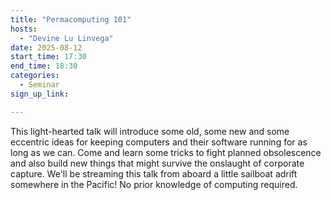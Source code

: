 ```yaml
---
title: "Permacomputing 101"
hosts:
  - "Devine Lu Linvega"
date: 2025-08-12
start_time: 17:30
end_time: 18:30
categories:
  - Seminar
sign_up_link: 

---
```

This light-hearted talk will introduce some old, some new and some eccentric ideas for keeping computers and their software running for as long as we can. Come and learn some tricks to fight planned obsolescence and also build new things that might survive the onslaught of corporate capture. We'll be streaming this talk from aboard a little sailboat adrift somewhere in the Pacific! No prior knowledge of computing required.
